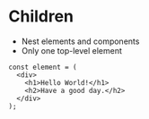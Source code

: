 # Children

* Nest elements and components 
* Only one top-level element

```
const element = (
  <div>
    <h1>Hello World!</h1>
    <h2>Have a good day.</h2>
  </div>
);
```